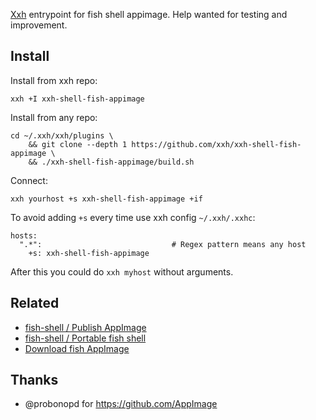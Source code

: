[Xxh](https://github.com/xxh/xxh) entrypoint for fish shell appimage. Help wanted for testing and improvement.

## Install
Install from xxh repo:
```
xxh +I xxh-shell-fish-appimage
```
Install from any repo:
```
cd ~/.xxh/xxh/plugins \
    && git clone --depth 1 https://github.com/xxh/xxh-shell-fish-appimage \
    && ./xxh-shell-fish-appimage/build.sh
```
Connect:
``` 
xxh yourhost +s xxh-shell-fish-appimage +if
```
To avoid adding `+s` every time use xxh config `~/.xxh/.xxhc`:
```
hosts:
  ".*":                             # Regex pattern means any host
    +s: xxh-shell-fish-appimage
```
After this you could do `xxh myhost` without arguments.

## Related 
* [fish-shell / Publish AppImage](https://github.com/fish-shell/fish-shell/issues/6475)
* [fish-shell / Portable fish shell](https://github.com/fish-shell/fish-shell/issues/3095)
* [Download fish AppImage](https://download.opensuse.org/repositories/shells:/fish:/nightly:/master/AppImage/)

## Thanks
* @probonopd for https://github.com/AppImage
